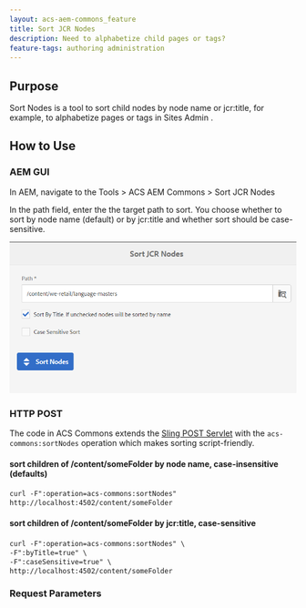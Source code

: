 ```yaml
---
layout: acs-aem-commons_feature
title: Sort JCR Nodes
description: Need to alphabetize child pages or tags?
feature-tags: authoring administration
---
```


## Purpose

Sort Nodes is a tool to sort child nodes by node name or jcr:title, for example, to alphabetize pages or tags in Sites Admin .

## How to Use

### AEM GUI
In AEM, navigate to the Tools > ACS AEM Commons > Sort JCR Nodes

In the path field, enter the the target path to sort. You choose whether to sort by node name (default) or by jcr:title and whether sort should be case-sensitive.

![Sort Nodes - Web UI](images/sort-nodes.png)

### HTTP POST

The code in ACS Commons extends the [Sling POST Servlet](https://sling.apache.org/documentation/bundles/manipulating-content-the-slingpostservlet-servlets-post.html) with the `acs-commons:sortNodes` operation which makes sorting script-friendly. 

####  sort children of /content/someFolder by node name, case-insensitive (defaults)
```
curl -F":operation=acs-commons:sortNodes" http://localhost:4502/content/someFolder
```
####  sort children of /content/someFolder by jcr:title, case-sensitive 
```
curl -F":operation=acs-commons:sortNodes" \
-F":byTitle=true" \
-F":caseSensitive=true" \
http://localhost:4502/content/someFolder
```


### Request Parameters


